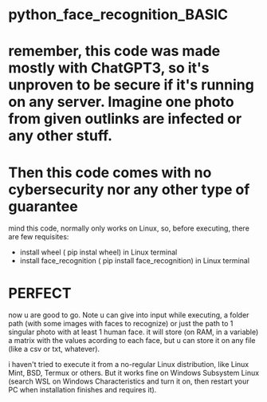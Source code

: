 # python_face_recognition_BASIC
#   remember, this code was made mostly with ChatGPT3, so it's unproven to be secure if it's running on any server. Imagine one photo from given outlinks are infected or any other stuff.
#   Then this code comes with no cybersecurity nor any other type of guarantee
mind this code, normally only works on Linux, so, before executing,  there are few requisites:

- install wheel ( pip instal wheel) in Linux terminal
- install face_recognition ( pip install face_recognition) in Linux terminal

# PERFECT
now u are good to go. Note u can give into input while executing, a folder path (with some images with faces to recognize) or just the path to 1 singular photo with at least 1 human face. it will store (on RAM, in a variable) a matrix with the values acording to each face, but u can store it on any file (like a csv or txt, whatever).

i haven't tried to execute it from a no-regular Linux distribution, like Linux Mint, BSD, Termux or others. But it works fine on Windows Subsystem Linux (search WSL on Windows Characteristics and turn it on, then restart your PC when installation finishes and requires it).
